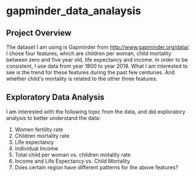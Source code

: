 # gapminder_data_analaysis

## Project Overview

The dataset I am using is Gapminder from http://www.gapminder.org/data/. I chose four features, which are children per woman, child mortality between zero and five year old, life expectancy and income. In order to be consistent, I use data from year 1800 to year 2018. What I am interested to see is the trend for these features during the past few centuries. And whether child's mortality is related to the other three features. 

## Exploratory Data Analysis

I am interested with the following topic from the data, and did exploratory analysis to better understand the data: <br />
1) Women fertility rate  
2) Children mortality rate 
3) Life expectancy 
4) Individual Income
5) Total child per woman vs. children motality rate
6) Income and Life Expectancy vs. Child Mortality
7) Does certain region have different patterns for the above features?

